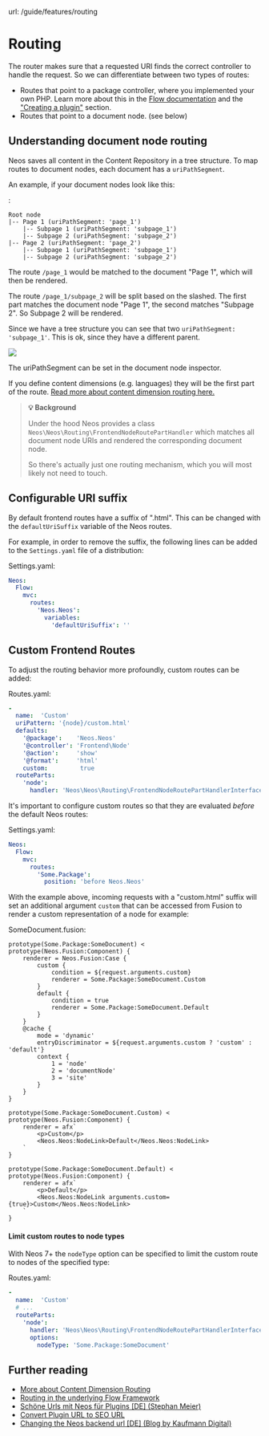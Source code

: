 url: /guide/features/routing
# Routing

The router makes sure that a requested URI finds the correct controller to handle the request. So we can differentiate between two types of routes:

*   Routes that point to a package controller, where you implemented your own PHP. Learn more about this in the [Flow documentation](https://flowframework.readthedocs.io/en/stable/TheDefinitiveGuide/PartIII/Routing.html) and the ["Creating a plugin"](https://docs.neos.io/cms/manual/using-neos-with-php-flow/creating-a-plugin#configure-routes) section.
*   Routes that point to a document node. (see below)

## Understanding document node routing 

Neos saves all content in the Content Repository in a tree structure. To map routes to document nodes, each document has a `uriPathSegment`.

An example, if your document nodes look like this:

 :
```directory
Root node
|-- Page 1 (uriPathSegment: 'page_1')
    |-- Subpage 1 (uriPathSegment: 'subpage_1')
    |-- Subpage 2 (uriPathSegment: 'subpage_2')
|-- Page 2 (uriPathSegment: 'page_2')
    |-- Subpage 1 (uriPathSegment: 'subpage_1')
    |-- Subpage 2 (uriPathSegment: 'subpage_2')
```

The route `/page_1` would be matched to the document "Page 1", which will then be rendered.

The route `/page_1/subpage_2` will be split based on the slashed. The first part matches the document node "Page 1", the second matches "Subpage 2". So Subpage 2 will be rendered.

Since we have a tree structure you can see that two `uriPathSegment: 'subpage_1'`. This is ok, since they have a different parent.

![](/_Resources/Persistent/eebb18be66a9b6a2f9433e56773ff61295b4bf81/uriPathSegment%20inspector.png)

The uriPathSegment can be set in the document node inspector.

If you define content dimensions (e.g. languages) they will be the first part of the route. [Read more about content dimension routing here.](https://docs.neos.io/cms/manual/content-repository/content-dimensions#behind-the-scenes-routing)

> **💡 Background**
> 
> Under the hood Neos provides a class `Neos\Neos\Routing\FrontendNodeRoutePartHandler` which matches all document node URIs and rendered the corresponding document node.  
>   
> So there's actually just one routing mechanism, which you will most likely not need to touch.

## Configurable URI suffix

By default frontend routes have a suffix of ".html". This can be changed with the `defaultUriSuffix` variable of the Neos routes.

For example, in order to remove the suffix, the following lines can be added to the `Settings.yaml` file of a distribution:

Settings.yaml:
```yaml
Neos:
  Flow:
    mvc:
      routes:
        'Neos.Neos':
          variables:
            'defaultUriSuffix': ''
```

## Custom Frontend Routes

To adjust the routing behavior more profoundly, custom routes can be added:

Routes.yaml:
```yaml
-
  name:  'Custom'
  uriPattern: '{node}/custom.html'
  defaults:
    '@package':    'Neos.Neos'
    '@controller': 'Frontend\Node'
    '@action':     'show'
    '@format':     'html'
    custom:         true
  routeParts:
    'node':
      handler: 'Neos\Neos\Routing\FrontendNodeRoutePartHandlerInterface'
```

It's important to configure custom routes so that they are evaluated _before_ the default Neos routes:

Settings.yaml:
```yaml
Neos:
  Flow:
    mvc:
      routes:
        'Some.Package':
          position: 'before Neos.Neos'
```

With the example above, incoming requests with a "custom.html" suffix will set an additional argument `custom` that can be accessed from Fusion to render a custom representation of a node for example:

SomeDocument.fusion:
```neosfusion
prototype(Some.Package:SomeDocument) < prototype(Neos.Fusion:Component) {
    renderer = Neos.Fusion:Case {
        custom {
            condition = ${request.arguments.custom}
            renderer = Some.Package:SomeDocument.Custom
        }
        default {
            condition = true
            renderer = Some.Package:SomeDocument.Default
        }
    }
    @cache {
        mode = 'dynamic'
        entryDiscriminator = ${request.arguments.custom ? 'custom' : 'default'}
        context {
            1 = 'node'
            2 = 'documentNode'
            3 = 'site'
        }
    }
}

prototype(Some.Package:SomeDocument.Custom) < prototype(Neos.Fusion:Component) {
    renderer = afx`
        <p>Custom</p>
        <Neos.Neos:NodeLink>Default</Neos.Neos:NodeLink>
    `
}

prototype(Some.Package:SomeDocument.Default) < prototype(Neos.Fusion:Component) {
    renderer = afx`
        <p>Default</p>
        <Neos.Neos:NodeLink arguments.custom={true}>Custom</Neos.Neos:NodeLink>
    `
}
```

#### Limit custom routes to node types

With Neos 7+ the `nodeType` option can be specified to limit the custom route to nodes of the specified type:

Routes.yaml:
```yaml
-
  name:  'Custom'
  # ...
  routeParts:
    'node':
      handler: 'Neos\Neos\Routing\FrontendNodeRoutePartHandlerInterface'
      options:
        nodeType: 'Some.Package:SomeDocument'
```

## Further reading

*   [More about Content Dimension Routing](https://docs.neos.io/cms/manual/content-repository/content-dimensions#behind-the-scenes-routing) 
*   [Routing in the underlying Flow Framework](https://flowframework.readthedocs.io/en/stable/TheDefinitiveGuide/PartIII/Routing.html)
*   [Schöne Urls mit Neos für Plugins \[DE\] (Stephan Meier)](https://www.stephan-meier.com/schoene-urls-mit-typo3-neos/)
*   [Convert Plugin URL to SEO URL](https://discuss.neos.io/t/solved-convert-plugin-url-to-seo-url/2495)
*   [Changing the Neos backend url \[DE\] (Blog by Kaufmann Digital)](https://www.kaufmann.digital/tech-wissen/neos-cms/neos-backend-url-aendern)